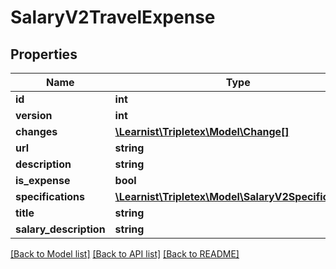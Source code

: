 # SalaryV2TravelExpense

## Properties
Name | Type | Description | Notes
------------ | ------------- | ------------- | -------------
**id** | **int** |  | [optional] 
**version** | **int** |  | [optional] 
**changes** | [**\Learnist\Tripletex\Model\Change[]**](Change.md) |  | [optional] 
**url** | **string** |  | [optional] 
**description** | **string** |  | [optional] 
**is_expense** | **bool** |  | [optional] 
**specifications** | [**\Learnist\Tripletex\Model\SalaryV2Specification[]**](SalaryV2Specification.md) |  | [optional] 
**title** | **string** |  | [optional] 
**salary_description** | **string** |  | [optional] 

[[Back to Model list]](../../README.md#documentation-for-models) [[Back to API list]](../../README.md#documentation-for-api-endpoints) [[Back to README]](../../README.md)

